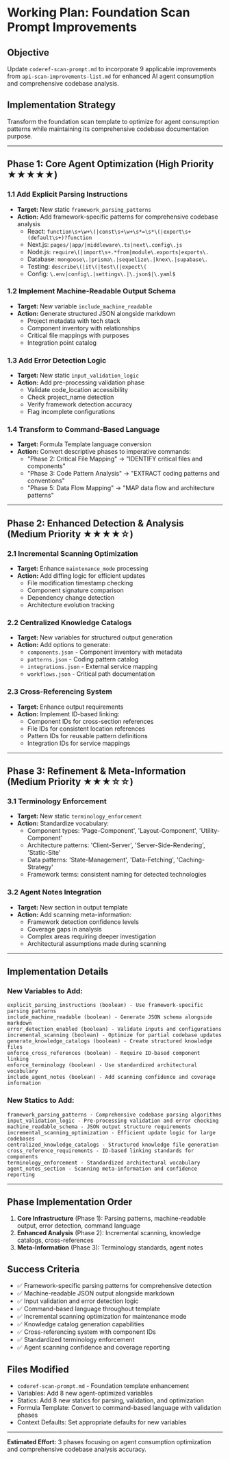 # Working Plan: Foundation Scan Prompt Improvements

## Objective
Update `coderef-scan-prompt.md` to incorporate 9 applicable improvements from `api-scan-improvements-list.md` for enhanced AI agent consumption and comprehensive codebase analysis.

## Implementation Strategy
Transform the foundation scan template to optimize for agent consumption patterns while maintaining its comprehensive codebase documentation purpose.

---

## Phase 1: Core Agent Optimization (High Priority ★★★★★)

### 1.1 Add Explicit Parsing Instructions
- **Target:** New static `framework_parsing_patterns`
- **Action:** Add framework-specific patterns for comprehensive codebase analysis
  - React: `function\s+\w+\(|const\s+\w+\s*=\s*\(|export\s+(default\s+)?function`
  - Next.js: `pages/|app/|middleware\.ts|next\.config\.js`
  - Node.js: `require\(|import\s+.*from|module\.exports|exports\.`
  - Database: `mongoose\.|prisma\.|sequelize\.|knex\.|supabase\.`
  - Testing: `describe\(|it\(|test\(|expect\(`
  - Config: `\.env|config\.|settings\.|\.json$|\.yaml$`

### 1.2 Implement Machine-Readable Output Schema
- **Target:** New variable `include_machine_readable`
- **Action:** Generate structured JSON alongside markdown
  - Project metadata with tech stack
  - Component inventory with relationships
  - Critical file mappings with purposes
  - Integration point catalog

### 1.3 Add Error Detection Logic
- **Target:** New static `input_validation_logic`
- **Action:** Add pre-processing validation phase
  - Validate code_location accessibility
  - Check project_name detection
  - Verify framework detection accuracy
  - Flag incomplete configurations

### 1.4 Transform to Command-Based Language
- **Target:** Formula Template language conversion
- **Action:** Convert descriptive phases to imperative commands:
  - "Phase 2: Critical File Mapping" → "IDENTIFY critical files and components"
  - "Phase 3: Code Pattern Analysis" → "EXTRACT coding patterns and conventions"
  - "Phase 5: Data Flow Mapping" → "MAP data flow and architecture patterns"

---

## Phase 2: Enhanced Detection & Analysis (Medium Priority ★★★★☆)

### 2.1 Incremental Scanning Optimization
- **Target:** Enhance `maintenance_mode` processing
- **Action:** Add diffing logic for efficient updates
  - File modification timestamp checking
  - Component signature comparison
  - Dependency change detection
  - Architecture evolution tracking

### 2.2 Centralized Knowledge Catalogs
- **Target:** New variables for structured output generation
- **Action:** Add options to generate:
  - `components.json` - Component inventory with metadata
  - `patterns.json` - Coding pattern catalog
  - `integrations.json` - External service mapping
  - `workflows.json` - Critical path documentation

### 2.3 Cross-Referencing System
- **Target:** Enhance output requirements
- **Action:** Implement ID-based linking:
  - Component IDs for cross-section references
  - File IDs for consistent location references
  - Pattern IDs for reusable pattern definitions
  - Integration IDs for service mappings

---

## Phase 3: Refinement & Meta-Information (Medium Priority ★★★☆☆)

### 3.1 Terminology Enforcement
- **Target:** New static `terminology_enforcement`
- **Action:** Standardize vocabulary:
  - Component types: 'Page-Component', 'Layout-Component', 'Utility-Component'
  - Architecture patterns: 'Client-Server', 'Server-Side-Rendering', 'Static-Site'
  - Data patterns: 'State-Management', 'Data-Fetching', 'Caching-Strategy'
  - Framework terms: consistent naming for detected technologies

### 3.2 Agent Notes Integration
- **Target:** New section in output template
- **Action:** Add scanning meta-information:
  - Framework detection confidence levels
  - Coverage gaps in analysis
  - Complex areas requiring deeper investigation
  - Architectural assumptions made during scanning

---

## Implementation Details

### New Variables to Add:
```
explicit_parsing_instructions (boolean) - Use framework-specific parsing patterns
include_machine_readable (boolean) - Generate JSON schema alongside markdown
error_detection_enabled (boolean) - Validate inputs and configurations
incremental_scanning (boolean) - Optimize for partial codebase updates
generate_knowledge_catalogs (boolean) - Create structured knowledge files
enforce_cross_references (boolean) - Require ID-based component linking
enforce_terminology (boolean) - Use standardized architectural vocabulary
include_agent_notes (boolean) - Add scanning confidence and coverage information
```

### New Statics to Add:
```
framework_parsing_patterns - Comprehensive codebase parsing algorithms
input_validation_logic - Pre-processing validation and error checking
machine_readable_schema - JSON output structure requirements
incremental_scanning_optimization - Efficient update logic for large codebases
centralized_knowledge_catalogs - Structured knowledge file generation
cross_reference_requirements - ID-based linking standards for components
terminology_enforcement - Standardized architectural vocabulary
agent_notes_section - Scanning meta-information and confidence reporting
```

---

## Phase Implementation Order

1. **Core Infrastructure** (Phase 1): Parsing patterns, machine-readable output, error detection, command language
2. **Enhanced Analysis** (Phase 2): Incremental scanning, knowledge catalogs, cross-references
3. **Meta-Information** (Phase 3): Terminology standards, agent notes

## Success Criteria

- ✅ Framework-specific parsing patterns for comprehensive detection
- ✅ Machine-readable JSON output alongside markdown
- ✅ Input validation and error detection logic
- ✅ Command-based language throughout template
- ✅ Incremental scanning optimization for maintenance mode
- ✅ Knowledge catalog generation capabilities
- ✅ Cross-referencing system with component IDs
- ✅ Standardized terminology enforcement
- ✅ Agent scanning confidence and coverage reporting

## Files Modified

- `coderef-scan-prompt.md` - Foundation template enhancement
- Variables: Add 8 new agent-optimized variables
- Statics: Add 8 new statics for parsing, validation, and optimization
- Formula Template: Convert to command-based language with validation phases
- Context Defaults: Set appropriate defaults for new variables

---

**Estimated Effort:** 3 phases focusing on agent consumption optimization and comprehensive codebase analysis accuracy.